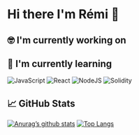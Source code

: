# **Hi there I'm Rémi** 👋


## 🤓  **I'm currently working on**

## 🌱  **I'm currently learning**

![JavaScript](https://img.shields.io/badge/javascript-%23323330.svg?style=for-the-badge&logo=javascript&logoColor=%23F7DF1E)
![React](https://img.shields.io/badge/react-%2320232a.svg?style=for-the-badge&logo=react&logoColor=%2361DAFB)
![NodeJS](https://img.shields.io/badge/node.js-6DA55F?style=for-the-badge&logo=node.js&logoColor=white)
![Solidity](https://img.shields.io/badge/Solidity-%23363636.svg?style=for-the-badge&logo=solidity&logoColor=white)


## 📈  **GitHub Stats**

[![Anurag’s github stats](https://github-readme-stats.vercel.app/api?username=remzzer)](https://github.com/remzzer)
[![Top Langs](https://github-readme-stats.vercel.app/api/top-langs/?username=remzzer&layout=compact)](https://github.com/remzzer)
